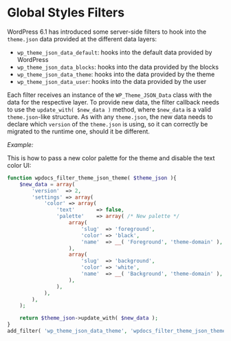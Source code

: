 # Global Styles Filters

WordPress 6.1 has introduced some server-side filters to hook into the `theme.json` data provided at the different data layers:

-   `wp_theme_json_data_default`: hooks into the default data provided by WordPress
-   `wp_theme_json_data_blocks`: hooks into the data provided by the blocks
-   `wp_theme_json_data_theme`: hooks into the data provided by the theme
-   `wp_theme_json_data_user`: hooks into the data provided by the user

Each filter receives an instance of the `WP_Theme_JSON_Data` class with the data for the respective layer. To provide new data, the filter callback needs to use the `update_with( $new_data )` method, where `$new_data` is a valid `theme.json`-like structure. As with any `theme.json`, the new data needs to declare which `version` of the `theme.json` is using, so it can correctly be migrated to the runtime one, should it be different.

_Example:_

This is how to pass a new color palette for the theme and disable the text color UI:

```php
function wpdocs_filter_theme_json_theme( $theme_json ){
	$new_data = array(
		'version'  => 2,
		'settings' => array(
			'color' => array(
				'text'       => false,
				'palette'    => array( /* New palette */
					array(
						'slug'  => 'foreground',
						'color' => 'black',
						'name'  => __( 'Foreground', 'theme-domain' ),
					),
					array(
						'slug'  => 'background',
						'color' => 'white',
						'name'  => __( 'Background', 'theme-domain' ),
					),
				),
			),
		),
	);

	return $theme_json->update_with( $new_data );
}
add_filter( 'wp_theme_json_data_theme', 'wpdocs_filter_theme_json_theme' );
```
